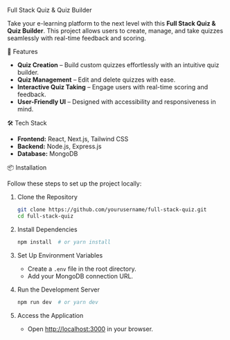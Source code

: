 Full Stack Quiz & Quiz Builder

Take your e-learning platform to the next level with this **Full Stack Quiz & Quiz Builder**. This project allows users to create, manage, and take quizzes seamlessly with real-time feedback and scoring.

 🚀 Features

- **Quiz Creation** – Build custom quizzes effortlessly with an intuitive quiz builder.
- **Quiz Management** – Edit and delete quizzes with ease.
- **Interactive Quiz Taking** – Engage users with real-time scoring and feedback.
- **User-Friendly UI** – Designed with accessibility and responsiveness in mind.

 🛠 Tech Stack

- **Frontend:** React, Next.js, Tailwind CSS
- **Backend:** Node.js, Express.js
- **Database:** MongoDB

📦 Installation

Follow these steps to set up the project locally:

1. Clone the Repository
   ```sh
   git clone https://github.com/yourusername/full-stack-quiz.git
   cd full-stack-quiz
   ```

2. Install Dependencies
   ```sh
   npm install  # or yarn install
   ```

3. Set Up Environment Variables
   - Create a `.env` file in the root directory.
   - Add your MongoDB connection URL.

4. Run the Development Server
   ```sh
   npm run dev  # or yarn dev
   ```

5. Access the Application
   - Open [http://localhost:3000](http://localhost:3000) in your browser.


